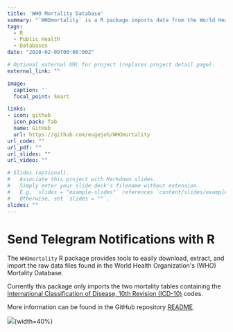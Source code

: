 ```yaml
---
title: 'WHO Mortality Database'
summary: "`WHOmortality` is a R package imports data from the World Health Organization's Mortality Database"
tags:
  - R
  - Public Health
  - Databases
date: "2020-02-09T00:00:00Z"

# Optional external URL for project (replaces project detail page).
external_link: ""

image:
  caption: ''
  focal_point: Smart

links:
- icon: github
  icon_pack: fab
  name: GitHub
  url: https://github.com/eugejoh/WHOmortality
url_code: ""
url_pdf: ""
url_slides: ""
url_video: ""

# Slides (optional).
#   Associate this project with Markdown slides.
#   Simply enter your slide deck's filename without extension.
#   E.g. `slides = "example-slides"` references `content/slides/example-slides.md`.
#   Otherwise, set `slides = ""`.
slides: ""
---
```


# Send Telegram Notifications with R
The `WHOmortality` R package provides tools to easily download, extract, and import the raw data files found in the World Health Organization's (WHO) Mortality Database. 

Currently this package only imports the two mortality tables containing the [International Classification of Disease, 10th Revision (ICD-10)](https://icd.who.int/browse10/2016/en) codes.

More information can be found in the GitHub repository [README](https://github.com/eugejoh/WHOmortality/blob/master/README.md).

![](/project/WHOmortality/malaria.gif){width=40%}
